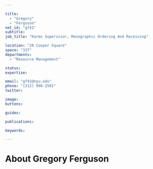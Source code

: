 ```yaml
---

title:
  - "Gregory"
  - "Ferguson"
net_id: "gf41"
subtitle: 
job_title: "Karms Supervisor, Monographic Ordering And Receiving"

location: "20 Cooper Square"
space: "337"
departments:
  - "Resource Management"

status: 
expertise:

email: "gf41@nyu.edu"
phone: "(212) 998-2501"
twitter: 

image: 
buttons:

guides:

publications:

keywords:

---
```


# About Gregory Ferguson


